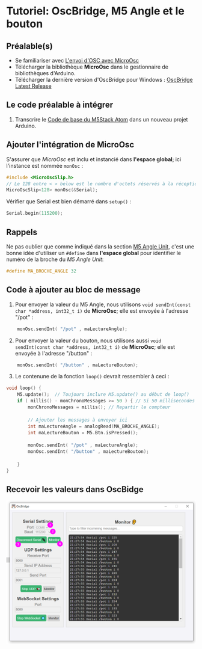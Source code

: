 # Tutoriel: OscBridge, M5 Angle et le bouton

## Préalable(s)

- Se familiariser avec [L'envoi d'OSC avec MicroOsc](osc/microosc/envoi.md)
- Télécharger la bibliothèque **MicroOsc** dans le gestionnaire de bibliothèques d'Arduino.
- Télécharger la dernière version d'OscBridge pour Windows : [OscBridge Latest Release](https://github.com/thomasfredericks/OscBridge/releases/lateste)

## Le code préalable à intégrer

1) Transcrire le [Code de base du M5Stack Atom](m5stack/atom/code-base.md) dans un nouveau projet Arduino.

## Ajouter l'intégration de MicroOsc

S'assurer que *MicroOsc* est inclu et instancié dans **l'espace global**; ici l'instance est nommée `monOsc` :
```cpp
#include <MicroOscSlip.h>
// Le 128 entre < > below est le nombre d'octets réservés à la réception de messages.
MicroOscSlip<128> monOsc(&Serial);
```

Vérifier que Serial est bien démarré dans `setup()` :
```cpp
Serial.begin(115200);
```

## Rappels

Ne pas oublier que comme indiqué dans la section [M5 Angle Unit](m5stack/unit/angle.md), c'est une bonne idée d'utiliser un `#define` dans **l'espace global** pour identifier le numéro de la broche du *M5 Angle Unit*:
```cpp
#define MA_BROCHE_ANGLE 32
```

## Code à ajouter au bloc de message

1) Pour envoyer la valeur du M5 Angle, nous utilisons `void sendInt(const char *address, int32_t i)` de **MicroOsc**; elle est envoyée à l'adresse "/pot" :
```cpp
    monOsc.sendInt( "/pot" , maLectureAngle);
```

2) Pour envoyer la valeur du bouton, nous utilisons aussi `void sendInt(const char *address, int32_t i)` de **MicroOsc**; elle est envoyée à l'adresse "/button" :
```cpp
    monOsc.sendInt( "/button" , maLectureBouton);
```

3) Le contenune de la fonction `loop()` devrait ressembler à ceci :
```cpp
void loop() {
    M5.update();  // Toujours inclure M5.update() au début de loop()
    if ( millis() - monChronoMessages >= 50 ) { // Si 50 millisecondes se sont écoulées
        monChronoMessages = millis(); // Repartir le compteur

        // Ajouter les messages à envoyer ici
        int maLectureAngle = analogRead(MA_BROCHE_ANGLE);
        int maLectureBouton = M5.Btn.isPressed();

        monOsc.sendInt( "/pot" , maLectureAngle);
        monOsc.sendInt( "/button" , maLectureBouton);

    }
}
```

## Recevoir les valeurs dans **OscBidge**

![](angle_button_oscbridge.png)